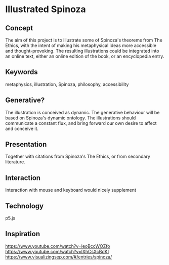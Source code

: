 # Illustrated Spinoza

## Concept
The aim of this project is to illustrate some of Spinoza's theorems from The Ethics, with the intent of making his metaphysical ideas more accessible and thought-provoking. The resulting illustrations could be integrated into an online text, either an online edition of the book, or an encyclopedia entry.

## Keywords
metaphysics, illustration, Spinoza, philosophy, accessibility

## Generative?
The illustration is conceived as dynamic. The generative behaviour will be based on Spinoza's dynamic ontology. The illustrations should communicate a constant flux, and bring forward our own desire to affect and conceive it. 

## Presentation
Together with citations from Spinoza's The Ethics, or from secondary literature.

## Interaction 
Interaction with mouse and keyboard would nicely supplement 

## Technology
p5.js

## Inspiration
https://www.youtube.com/watch?v=leoBccWOZfo
https://www.youtube.com/watch?v=lXhCsXcBdKI
https://www.visualizingsep.com/#/entries/spinoza/